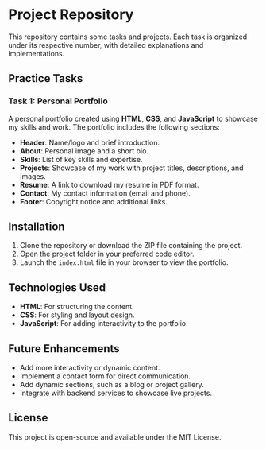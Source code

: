 # Project Repository

This repository contains some tasks and projects. Each task is organized under its respective number, with detailed explanations and implementations.

## Practice Tasks

### Task 1: Personal Portfolio

A personal portfolio created using **HTML**, **CSS**, and **JavaScript** to showcase my skills and work. The portfolio includes the following sections:

- **Header**: Name/logo and brief introduction.
- **About**: Personal image and a short bio.
- **Skills**: List of key skills and expertise.
- **Projects**: Showcase of my work with project titles, descriptions, and images.
- **Resume**: A link to download my resume in PDF format.
- **Contact**: My contact information (email and phone).
- **Footer**: Copyright notice and additional links.

## Installation

1. Clone the repository or download the ZIP file containing the project.
2. Open the project folder in your preferred code editor.
3. Launch the `index.html` file in your browser to view the portfolio.

## Technologies Used

- **HTML**: For structuring the content.
- **CSS**: For styling and layout design.
- **JavaScript**: For adding interactivity to the portfolio.

## Future Enhancements

- Add more interactivity or dynamic content.
- Implement a contact form for direct communication.
- Add dynamic sections, such as a blog or project gallery.
- Integrate with backend services to showcase live projects.

## License

This project is open-source and available under the MIT License.
